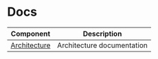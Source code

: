 # Docs

| Component                       | Description                |
| ------------------------------- | -------------------------- |
| [Architecture](architecture.md) | Architecture documentation |
